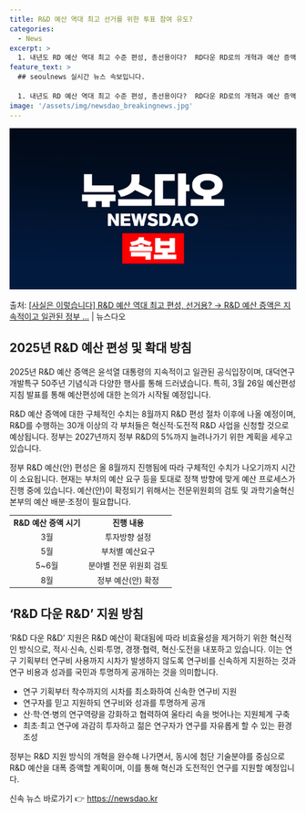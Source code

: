 ```yaml
---
title: R&D 예산 역대 최고 선거를 위한 투표 참여 유도?
categories:
  - News
excerpt: >
  1. 내년도 RD 예산 역대 최고 수준 편성, 총선용이다?  RD다운 RD로의 개혁과 예산 증액은 윤석열 정…
feature_text: >
  ## seoulnews 실시간 뉴스 속보입니다.

  1. 내년도 RD 예산 역대 최고 수준 편성, 총선용이다?  RD다운 RD로의 개혁과 예산 증액은 윤석열 정…
image: '/assets/img/newsdao_breakingnews.jpg'
---
```


![뉴스다오 속보](/assets/img/newsdao_breakingnews.jpg)

<p>출처: <a href="https://newsdao.kr/3526" rel="dofollow">[사실은 이렇습니다] R&D 예산 역대 최고 편성, 선거용? → R&D 예산 증액은 지속적이고 일관된 정부 …</a> | 뉴스다오</p>

<h2 data-ke-size="size26">2025년 R&D 예산 편성 및 확대 방침</h2>
2025년 R&D 예산 증액은 윤석열 대통령의 지속적이고 일관된 공식입장이며, 대덕연구개발특구 50주년 기념식과 다양한 행사를 통해 드러냈습니다. 특히, 3월 26일 예산편성지침 발표를 통해 예산편성에 대한 논의가 시작될 예정입니다.

<p data-ke-size="size16">R&D 예산 증액에 대한 구체적인 수치는 8월까지 R&D 편성 절차 이후에 나올 예정이며, R&D를 수행하는 30개 이상의 각 부처들은 혁신적·도전적 R&D 사업을 신청할 것으로 예상됩니다. 정부는 2027년까지 정부 R&D의 5%까지 늘려나가기 위한 계획을 세우고 있습니다.</p>

<p data-ke-size="size16">정부 R&D 예산(안) 편성은 올 8월까지 진행됨에 따라 구체적인 수치가 나오기까지 시간이 소요됩니다. 현재는 부처의 예산 요구 등을 토대로 정책 방향에 맞게 예산 프로세스가 진행 중에 있습니다. 예산(안)이 확정되기 위해서는 전문위원회의 검토 및 과학기술혁신본부의 예산 배분·조정이 필요합니다.</p>

<table>
	<tr>
		<td style="text-align: center; height: 17px;"><b>R&D 예산 증액 시기</b></td>
		<td style="text-align: center; height: 17px;"><b>진행 내용</b></td>
	</tr>
	<tr>
		<td style="text-align: center; height: 17px;">3월</td>
		<td style="text-align: center; height: 17px;">투자방향 설정</td>
	</tr>
	<tr>
		<td style="text-align: center; height: 17px;">5월</td>
		<td style="text-align: center; height: 17px;">부처별 예산요구</td>
	</tr>
	<tr>
		<td style="text-align: center; height: 17px;">5~6월</td>
		<td style="text-align: center; height: 17px;">분야별 전문 위원회 검토</td>
	</tr>
	<tr>
		<td style="text-align: center; height: 17px;">8월</td>
		<td style="text-align: center; height: 17px;">정부 예산(안) 확정</td>
	</tr>
</table>

<h2 data-ke-size="size26">‘R&D 다운 R&D’ 지원 방침</h2>
‘R&D 다운 R&D’ 지원은 R&D 예산이 확대됨에 따라 비효율성을 제거하기 위한 혁신적인 방식으로, 적시·신속, 신뢰·투명, 경쟁·협력, 혁신·도전을 내포하고 있습니다. 이는 연구 기획부터 연구비 사용까지 시차가 발생하지 않도록 연구비를 신속하게 지원하는 것과 연구 비용과 성과를 국민과 투명하게 공개하는 것을 의미합니다.

<ul>
	<li>연구 기획부터 착수까지의 시차를 최소화하여 신속한 연구비 지원</li>
	<li>연구자를 믿고 지원하되 연구비와 성과를 투명하게 공개</li>
	<li>산·학·연·병의 연구역량을 강화하고 협력하여 울타리 속을 벗어나는 지원체계 구축</li>
	<li>최초·최고 연구에 과감히 투자하고 젊은 연구자가 연구를 자유롭게 할 수 있는 환경 조성</li>
</ul>

<p data-ke-size="size16">정부는 R&D 지원 방식의 개혁을 완수해 나가면서, 동시에 첨단 기술분야를 중심으로 R&D 예산을 대폭 증액할 계획이며, 이를 통해 혁신과 도전적인 연구를 지원할 예정입니다.</p> 

신속 뉴스 바로가기 👉 <a href="https://newsdao.kr" rel="dofollow">https://newsdao.kr</a>


